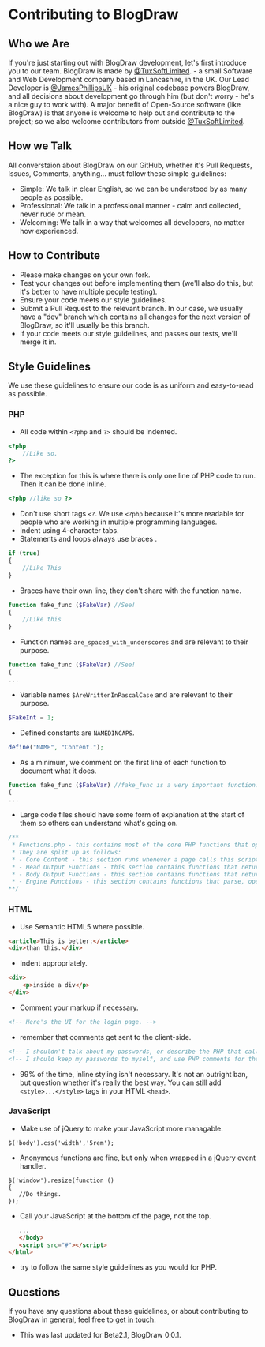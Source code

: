 # Contributing to BlogDraw
## Who we Are
If you're just starting out with BlogDraw development, let's first introduce you to our team.  BlogDraw is made by [@TuxSoftLimited](https://github.com/TuxSoftLimited "TuxSoft Limited"). - a small Software and Web Development company based in Lancashire, in the UK.  Our Lead Developer is [@JamesPhillipsUK](https://github.com/JamesPhillipsUK "James Phillips") - his original codebase powers BlogDraw, and all decisions about development go through him (but don't worry - he's a nice guy to work with).  A major benefit of Open-Source software (like BlogDraw) is that anyone is welcome to help out and contribute to the project; so we also welcome contributors from outside [@TuxSoftLimited](https://github.com/TuxSoftLimited "TuxSoft Limited").
## How we Talk
All converstaion about BlogDraw on our GitHub, whether it's Pull Requests, Issues, Comments, anything... must follow these simple guidelines:
 - Simple: We talk in clear English, so we can be understood by as many people as possible.
 - Professional: We talk in a professional manner - calm and collected, never rude or mean.
 - Welcoming: We talk in a way that welcomes all developers, no matter how experienced.
## How to Contribute
 - Please make changes on your own fork.
 - Test your changes out before implementing them (we'll also do this, but it's better to have multiple people testing).
 - Ensure your code meets our style guidelines.
 - Submit a Pull Request to the relevant branch.  In our case, we usually have a "dev" branch which contains all changes for the next version of BlogDraw, so it'll usually be this branch.
 - If your code meets our style guidelines, and passes our tests, we'll merge it in.
## Style Guidelines
We use these guidelines to ensure our code is as uniform and easy-to-read as possible.
### PHP
 - All code within `<?php` and `?>` should be indented.
```PHP
<?php
	//Like so.
?>
```
 - The exception for this is where there is only one line of PHP code to run.  Then it can be done inline.
```PHP
<?php //like so ?>
```
 - Don't use short tags `<?`.  We use `<?php` because it's more readable for people who are working in multiple programming languages.
 - Indent using 4-character tabs.
 - Statements and loops always use braces .
``` PHP
if (true)
{
	//Like This
}
```
 - Braces have their own line, they don't share with the function name.
```PHP
function fake_func ($FakeVar) //See!
{
	//Like this
}
```
 - Function names `are_spaced_with_underscores` and are relevant to their purpose.
```PHP
function fake_func ($FakeVar) //See!
{
...
```
 - Variable names `$AreWrittenInPascalCase` and are relevant to their purpose.
```PHP
$FakeInt = 1;
```
 - Defined constants are `NAMEDINCAPS`.
```PHP
define("NAME", "Content.");
```
 - As a minimum, we comment on the first line of each function to document what it does.
```PHP
function fake_func ($FakeVar) //fake_func is a very important function.
{
...
```
 - Large code files should have some form of explanation at the start of them so others can understand what's going on.  
```PHP
/**
 * Functions.php - this contains most of the core PHP functions that operate BlogDraw.
 * They are split up as follows:
 * - Core Content - this section runs whenever a page calls this script.  It primarily handles security and login sessions, as well as analytics.
 * - Head Output Functions - this section contains functions that return outputs which may be needed in the <head> of a template.
 * - Body Output Functions - this section contains functions that return outputs which may be needed in the <body> of a template.
 * - Engine Functions - this section contains functions that parse, operate on, and pass data to and from output functions.
**/
```
### HTML
 - Use Semantic HTML5 where possible.
```HTML
<article>This is better:</article>
<div>than this.</div>
```
 - Indent appropriately.
```HTML
<div>
	<p>inside a div</p>
</div>
```
 - Comment your markup if necessary.
```HTML
<!-- Here's the UI for the login page. -->
```
 - remember that comments get sent to the client-side.
```HTML
<!-- I shouldn't talk about my passwords, or describe the PHP that calls this. -->
<!-- I should keep my passwords to myself, and use PHP comments for the PHP-->
```
 - 99% of the time, inline styling isn't necessary.  It's not an outright ban, but question whether it's really the best way.  You can still add `<style>...</style>` tags in your HTML `<head>`.
### JavaScript
 - Make use of jQuery to make your JavaScript more managable.
 ```JS
 $('body').css('width','5rem');
 ```
 - Anonymous functions are fine, but only when wrapped in a jQuery event handler.
 
 ```JS
 $('window').resize(function ()
{
	//Do things.
});
 ```
 - Call your JavaScript at the bottom of the page, not the top.
 ```HTML
 	...
 	</body>
	<script src="#"></script>
</html>
 ```
 - try to follow the same style guidelines as you would for PHP.
 
 ## Questions
 If you have any questions about these guidelines, or about contributing to BlogDraw in general, feel free to 
[get in touch](https://tuxsoft.uk/Contact/ "Get in touch with us.").

 - This was last updated for Beta2.1, BlogDraw 0.0.1.
